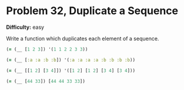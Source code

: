 # Problem 32, Duplicate a Sequence

**Difficulty:** easy

Write a function which duplicates each element of a sequence.

```clj
(= (__ [1 2 3]) '(1 1 2 2 3 3))
```

```clj
(= (__ [:a :a :b :b]) '(:a :a :a :a :b :b :b :b))
```

```clj
(= (__ [[1 2] [3 4]]) '([1 2] [1 2] [3 4] [3 4]))
```

```clj
(= (__ [44 33]) [44 44 33 33])
```
